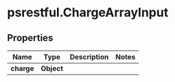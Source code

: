 # psrestful.ChargeArrayInput

## Properties
Name | Type | Description | Notes
------------ | ------------- | ------------- | -------------
**charge** | **Object** |  | 
